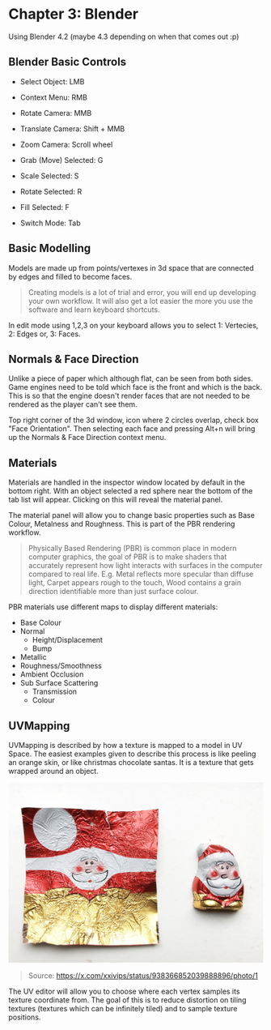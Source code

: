 # Chapter 3: Blender
Using Blender 4.2 (maybe 4.3 depending on when that comes out :p)

## Blender Basic Controls
- Select Object: LMB
- Context Menu: RMB
- Rotate Camera: MMB
- Translate Camera: Shift + MMB
- Zoom Camera: Scroll wheel

- Grab (Move) Selected: G
- Scale Selected: S
- Rotate Selected: R
- Fill Selected: F

- Switch Mode: Tab

## Basic Modelling
Models are made up from points/vertexes in 3d space that are connected by edges and filled to become faces.

> Creating models is a lot of trial and error,  you will end up developing your own workflow. It will also get a lot easier the more you use the software and learn keyboard shortcuts.

In edit mode using 1,2,3 on your keyboard allows you to select 1: Vertecies, 2: Edges or, 3: Faces.

## Normals & Face Direction
Unlike a piece of paper which although flat, can be seen from both sides. Game engines need to be told which face is the front and which is the back. This is so that the engine doesn't render faces that are not needed to be rendered as the player can't see them.

Top right corner of the 3d window, icon where 2 circles overlap, check box "Face Orientation".
Then selecting each face and pressing Alt+n will bring up the Normals & Face Direction context menu.

## Materials
Materials are handled in the inspector window located by default in the bottom right. With an object selected a red sphere near the bottom of the tab list will appear. Clicking on this will reveal the material panel.

The material panel will allow you to change basic properties such as Base Colour, Metalness and Roughness. This is part of the PBR rendering workflow.

> Physically Based Rendering (PBR) is common place in modern computer graphics, the goal of PBR is to make shaders that accurately represent how light interacts with surfaces in the computer compared to real life. E.g. Metal reflects more specular than diffuse light, Carpet appears rough to the touch, Wood contains a grain direction identifiable more than just surface colour.

PBR materials use different maps to display different materials:
- Base Colour
- Normal
	- Height/Displacement
	- Bump
- Metallic
- Roughness/Smoothness
- Ambient Occlusion
- Sub Surface Scattering
	- Transmission
	- Colour

## UVMapping
UVMapping is described by how a texture is mapped to a model in UV Space. The easiest examples given to describe this process is like peeling an orange skin, or like christmas chocolate santas. It is a texture that gets wrapped around an object.

![Tux, the Linux mascot](images/03_UV_Mapping_Santa.jpg)
> Source: https://x.com/xxivips/status/938366852039888896/photo/1

The UV editor will allow you to choose where each vertex samples its texture coordinate from. The goal of this is to reduce distortion on tiling textures (textures which can be infinitely tiled) and to sample texture positions.